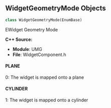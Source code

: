 ## WidgetGeometryMode Objects

```python
class WidgetGeometryMode(EnumBase)
```

EWidget Geometry Mode

**C++ Source:**

- **Module**: UMG
- **File**: WidgetComponent.h

<a id="unreal.WidgetGeometryMode.PLANE"></a>

#### PLANE

0: The widget is mapped onto a plane

<a id="unreal.WidgetGeometryMode.CYLINDER"></a>

#### CYLINDER

1: The widget is mapped onto a cylinder

<a id="unreal.WindowVisibility"></a>